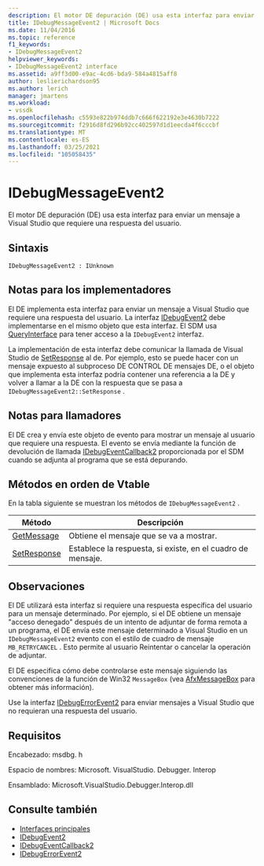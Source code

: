 ```yaml
---
description: El motor DE depuración (DE) usa esta interfaz para enviar un mensaje a Visual Studio que requiere una respuesta del usuario.
title: IDebugMessageEvent2 | Microsoft Docs
ms.date: 11/04/2016
ms.topic: reference
f1_keywords:
- IDebugMessageEvent2
helpviewer_keywords:
- IDebugMessageEvent2 interface
ms.assetid: a9ff3d00-e9ac-4cd6-bda9-584a4815aff8
author: leslierichardson95
ms.author: lerich
manager: jmartens
ms.workload:
- vssdk
ms.openlocfilehash: c5593e822b974ddb7c666f622192e3e4630b7222
ms.sourcegitcommit: f2916d8fd296b92cc402597d1d1eecda4f6cccbf
ms.translationtype: MT
ms.contentlocale: es-ES
ms.lasthandoff: 03/25/2021
ms.locfileid: "105058435"
---
```

# <a name="idebugmessageevent2"></a>IDebugMessageEvent2
El motor DE depuración (DE) usa esta interfaz para enviar un mensaje a Visual Studio que requiere una respuesta del usuario.

## <a name="syntax"></a>Sintaxis

```
IDebugMessageEvent2 : IUnknown
```

## <a name="notes-for-implementers"></a>Notas para los implementadores
 El DE implementa esta interfaz para enviar un mensaje a Visual Studio que requiere una respuesta del usuario. La interfaz [IDebugEvent2](../../../extensibility/debugger/reference/idebugevent2.md) debe implementarse en el mismo objeto que esta interfaz. El SDM usa [QueryInterface](/cpp/atl/queryinterface) para tener acceso a la `IDebugEvent2` interfaz.

 La implementación de esta interfaz debe comunicar la llamada de Visual Studio de [SetResponse](../../../extensibility/debugger/reference/idebugmessageevent2-setresponse.md) al de. Por ejemplo, esto se puede hacer con un mensaje expuesto al subproceso DE CONTROL DE mensajes DE, o el objeto que implementa esta interfaz podría contener una referencia a la DE y volver a llamar a la DE con la respuesta que se pasa a `IDebugMessageEvent2::SetResponse` .

## <a name="notes-for-callers"></a>Notas para llamadores
 El DE crea y envía este objeto de evento para mostrar un mensaje al usuario que requiere una respuesta. El evento se envía mediante la función de devolución de llamada [IDebugEventCallback2](../../../extensibility/debugger/reference/idebugeventcallback2.md) proporcionada por el SDM cuando se adjunta al programa que se está depurando.

## <a name="methods-in-vtable-order"></a>Métodos en orden de Vtable
 En la tabla siguiente se muestran los métodos de `IDebugMessageEvent2` .

|Método|Descripción|
|------------|-----------------|
|[GetMessage](../../../extensibility/debugger/reference/idebugmessageevent2-getmessage.md)|Obtiene el mensaje que se va a mostrar.|
|[SetResponse](../../../extensibility/debugger/reference/idebugmessageevent2-setresponse.md)|Establece la respuesta, si existe, en el cuadro de mensaje.|

## <a name="remarks"></a>Observaciones
 El DE utilizará esta interfaz si requiere una respuesta específica del usuario para un mensaje determinado. Por ejemplo, si el DE obtiene un mensaje "acceso denegado" después de un intento de adjuntar de forma remota a un programa, el DE envía este mensaje determinado a Visual Studio en un `IDebugMessageEvent2` evento con el estilo de cuadro de mensaje `MB_RETRYCANCEL` . Esto permite al usuario Reintentar o cancelar la operación de adjuntar.

 El DE especifica cómo debe controlarse este mensaje siguiendo las convenciones de la función de Win32 `MessageBox` (vea [AfxMessageBox](/cpp/mfc/reference/cstring-formatting-and-message-box-display#afxmessagebox) para obtener más información).

 Use la interfaz [IDebugErrorEvent2](../../../extensibility/debugger/reference/idebugerrorevent2.md) para enviar mensajes a Visual Studio que no requieran una respuesta del usuario.

## <a name="requirements"></a>Requisitos
 Encabezado: msdbg. h

 Espacio de nombres: Microsoft. VisualStudio. Debugger. Interop

 Ensamblado: Microsoft.VisualStudio.Debugger.Interop.dll

## <a name="see-also"></a>Consulte también
- [Interfaces principales](../../../extensibility/debugger/reference/core-interfaces.md)
- [IDebugEvent2](../../../extensibility/debugger/reference/idebugevent2.md)
- [IDebugEventCallback2](../../../extensibility/debugger/reference/idebugeventcallback2.md)
- [IDebugErrorEvent2](../../../extensibility/debugger/reference/idebugerrorevent2.md)
